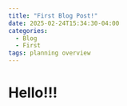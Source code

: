 ```yaml
---
title: "First Blog Post!"
date: 2025-02-24T15:34:30-04:00
categories:
  - Blog
  - First
tags: planning overview
---
```


# Hello!!!